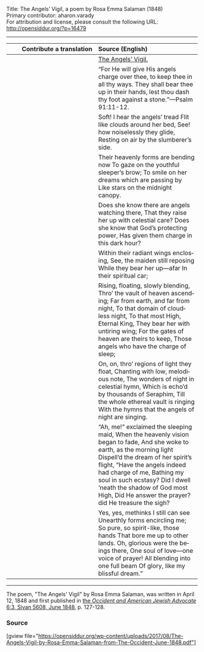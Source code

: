 <html>
<head></head>
<body>
Title: The Angels’ Vigil, a poem by Rosa Emma Salaman (1848)<br />
Primary contributor: aharon.varady<br />
For attribution and license, please consult the following URL: <a href="http://opensiddur.org/?p=16479">http://opensiddur.org/?p=16479</a>
<p />
<hr />

<table style="margin-left: auto;margin-right: auto;" class="draggable">
<thead><tr><th id="x" style="text-align: right;">Contribute a translation</th><th style="text-align: left;">Source (English)</th></tr></thead>
<tbody>
<tr><td style="vertical-align:top;" width="46%">
<div class="liturgy" lang="he">

</span></div></td>
 
<td style="vertical-align:top;" width="53%">
<div class="english" lang="en">
<u>The Angels’ Vigil.</u>
</div></td></tr>


<tr><td style="vertical-align:top;" width="46%">
<div class="liturgy" lang="he">

</span></div></td>
 
<td style="vertical-align:top;" width="53%">
<div class="english" lang="en">
“For He will give His angels charge over thee, to keep thee in all thy ways. They shall bear thee up in their hands, lest thou dash thy foot against a stone.”—Psalm 91:11-12.
</div></td></tr>


<tr><td style="vertical-align:top;" width="46%">
<div class="liturgy" lang="he">

</span></div></td>
 
<td style="vertical-align:top;" width="53%">
<div class="english" lang="en">
Soft! I hear the angels’ tread
Flit like clouds around her bed,
See! how noiselessly they glide,
Resting on air by the slumberer’s side.
</div></td></tr>


<tr><td style="vertical-align:top;" width="46%">
<div class="liturgy" lang="he">

</span></div></td>
 
<td style="vertical-align:top;" width="53%">
<div class="english" lang="en">
Their heavenly forms are bending now
To gaze on the youthful sleeper’s brow;
To smile on her dreams which are passing by
Like stars on the midnight canopy.
</div></td></tr>


<tr><td style="vertical-align:top;" width="46%">
<div class="liturgy" lang="he">

</span></div></td>
 
<td style="vertical-align:top;" width="53%">
<div class="english" lang="en">
Does she know there are angels watching there,
That they raise her up with celestial care?
Does she know that God’s protecting power,
Has given them charge in this dark hour?
</div></td></tr>


<tr><td style="vertical-align:top;" width="46%">
<div class="liturgy" lang="he">

</span></div></td>
 
<td style="vertical-align:top;" width="53%">
<div class="english" lang="en">
Within their radiant wings enclosing,
See, the maiden still reposing
While they bear her up—afar
In their spiritual car;
</div></td></tr>


<tr><td style="vertical-align:top;" width="46%">
<div class="liturgy" lang="he">

</span></div></td>
 
<td style="vertical-align:top;" width="53%">
<div class="english" lang="en">
Rising, floating, slowly blending,
Thro’ the vault of heaven ascending;
Far from earth, and far from night,
To that domain of cloudless night,
To that most High, Eternal King,
They bear her with untiring wing;
For the gates of heaven are theirs to keep,
Those angels who have the charge of sleep;
</div></td></tr>


<tr><td style="vertical-align:top;" width="46%">
<div class="liturgy" lang="he">

</span></div></td>
 
<td style="vertical-align:top;" width="53%">
<div class="english" lang="en">
On, on, thro’ regions of light they float,
Chanting with low, melodious note,
The wonders of night in celestial hymn,
Which is echo’d by thousands of Seraphim,
Till the whole ethereal vault is ringing
With the hymns that the angels of night are singing.
</div></td></tr>


<tr><td style="vertical-align:top;" width="46%">
<div class="liturgy" lang="he">

</span></div></td>
 
<td style="vertical-align:top;" width="53%">
<div class="english" lang="en">
“Ah, me!” exclaimed the sleeping maid,
When the heavenly vision began to fade,
And she woke to earth, as the morning light
Dispell’d the dream of her spirit’s flight,
“Have the angels indeed had charge of me,
Bathing my soul in such ecstasy?
Did I dwell ‘neath the shadow of God most High,
Did He answer the prayer? did He treasure the sigh?
</div></td></tr>


<tr><td style="vertical-align:top;" width="46%">
<div class="liturgy" lang="he">

</span></div></td>
 
<td style="vertical-align:top;" width="53%">
<div class="english" lang="en">
Yes, yes, methinks I still can see
Unearthly forms encircling me;
So pure, so spirit-like, those hands
That bore me up to other lands.
Oh, glorious were the beings there,
One soul of love—one voice of prayer!
All blending into one full beam
Of glory, like my blissful dream.”
</div></td></tr>
</tbody></table>

<hr />

The poem, "The Angels' Vigil" by Rosa Emma Salaman, was written in April 12, 1848 and first published in <a href="http://web.nli.org.il/sites/JPress/English/Pages/The-Occident-and-American-Jewish-Advocate.aspx">the <em>Occident and American Jewish Advocate</em> 6:3, Sivan 5608, June 1848</a>, p. 127-128.

<h3>Source</h3>

[gview file="https://opensiddur.org/wp-content/uploads/2017/08/The-Angels-Vigil-by-Rosa-Emma-Salaman-from-The-Occident-June-1848.pdf"]
</body>
</html>